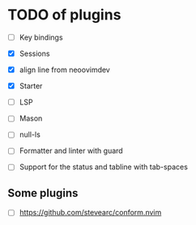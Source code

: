 # TODO of plugins

- [ ] Key bindings
- [x] Sessions
- [x] align line from neoovimdev
- [x] Starter
- [ ] LSP
- [ ] Mason
- [ ] null-ls
- [ ] Formatter and linter with guard
- [ ] Support for the status and tabline with tab-spaces


## Some plugins

- [ ] https://github.com/stevearc/conform.nvim
